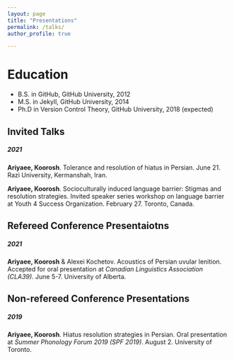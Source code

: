 ```yaml
---
layout: page
title: "Presentations"
permalink: /talks/
author_profile: true

---
```





<!-- collection: talks -->



Education
======
* B.S. in GitHub, GitHub University, 2012
* M.S. in Jekyll, GitHub University, 2014
* Ph.D in Version Control Theory, GitHub University, 2018 (expected)

## Invited Talks

##### 2021

**Ariyaee, Koorosh**. Tolerance and resolution of hiatus in Persian. June 21. Razi
University, Kermanshah, Iran.

**Ariyaee, Koorosh**. Socioculturally induced language barrier: Stigmas and resolution
strategies. Invited speaker series workshop on language barrier at Youth 4 Success Organization.
February 27. Toronto, Canada.

## Refereed Conference Presentaiotns

##### 2021

**Ariyaee, Koorosh** & Alexei Kochetov. Acoustics of Persian uvular lenition. Accepted
for oral presentation at *Canadian Linguistics Association (CLA39)*. June 5-7. University
of Alberta.

## Non-refereed Conference Presentations

##### 2019

**Ariyaee, Koorosh**. Hiatus resolution strategies in Persian. Oral presentation at *Summer
Phonology Forum 2019 (SPF 2019)*. August 2. University of Toronto. 




